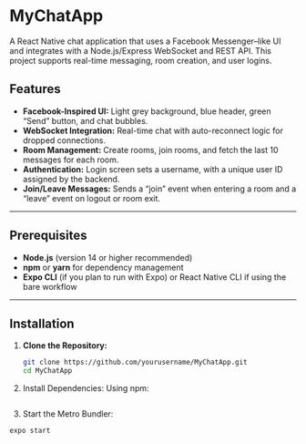 # MyChatApp

A React Native chat application that uses a Facebook Messenger–like UI and integrates with a Node.js/Express WebSocket and REST API. This project supports real-time messaging, room creation, and user logins.

## Features

- **Facebook-Inspired UI:** Light grey background, blue header, green “Send” button, and chat bubbles.
- **WebSocket Integration:** Real-time chat with auto-reconnect logic for dropped connections.
- **Room Management:** Create rooms, join rooms, and fetch the last 10 messages for each room.
- **Authentication:** Login screen sets a username, with a unique user ID assigned by the backend.
- **Join/Leave Messages:** Sends a “join” event when entering a room and a “leave” event on logout or room exit.

---

## Prerequisites

- **Node.js** (version 14 or higher recommended)
- **npm** or **yarn** for dependency management
- **Expo CLI** (if you plan to run with Expo) or React Native CLI if using the bare workflow

---

## Installation

1. **Clone the Repository:**
   ```bash
   git clone https://github.com/yourusername/MyChatApp.git
   cd MyChatApp
   ```
2. Install Dependencies:
   Using npm:

```npm install

```

3. Start the Metro Bundler:

```
expo start
```
